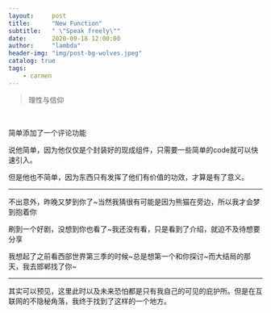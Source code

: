 ```yaml
---
layout:     post
title:      "New Function"
subtitle:   " \"Speak freely\""
date:       2020-09-18 12:00:00
author:     "lambda"
header-img: "img/post-bg-wolves.jpeg"
catalog: true
tags:
    - carmen
---
```


> 理性与信仰

<br>

简单添加了一个评论功能

说他简单，因为他仅仅是个封装好的现成组件，只需要一些简单的code就可以快速引入。

但是他也不简单，因为东西只有发挥了他们有价值的功效，才算是有了意义。

---

不出意外，昨晚又梦到你了~当然我猜很有可能是因为熊猫在旁边，所以我才会梦到抱着你

刷到一个好剧，没想到你也看了~我还没有看，只是看到了介绍，就迫不及待想要分享

我想起了之前看西部世界第三季的时候~总是想第一个和你探讨~而大结局的那天，我去邯郸找了你~

---

其实可以预见，这里此时以及未来恐怕都是只有我自己的可见的庇护所。但是在互联网的不隐秘角落，我终于找到了这样的一个地方。

